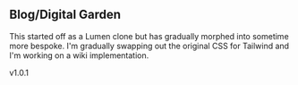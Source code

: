 ## Blog/Digital Garden

This started off as a Lumen clone but has gradually morphed into sometime more
bespoke. I'm gradually swapping out the original CSS for Tailwind and I'm working
on a wiki implementation.

v1.0.1
